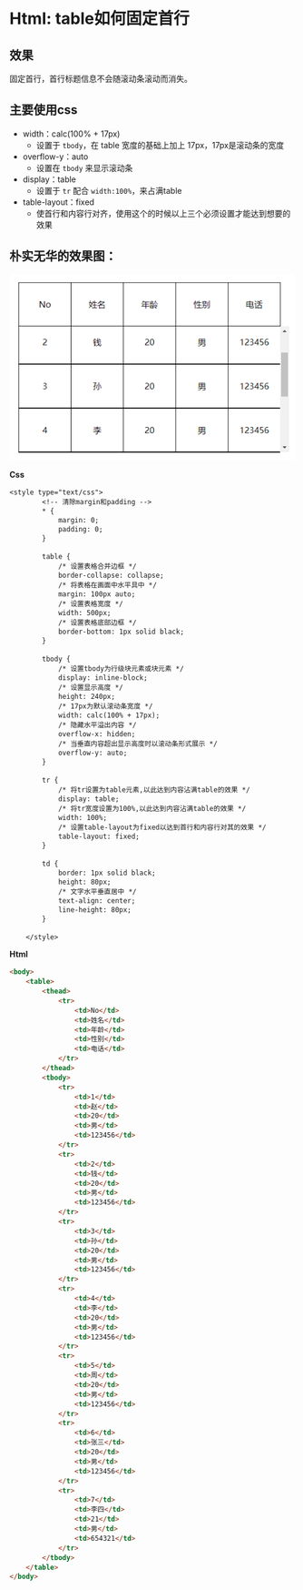 # Html: table如何固定首行

## 效果

固定首行，首行标题信息不会随滚动条滚动而消失。

## 主要使用css

- width：calc(100% + 17px)
  - 设置于 `tbody`，在 table 宽度的基础上加上 17px，17px是滚动条的宽度
- overflow-y：auto
  - 设置在 `tbody` 来显示滚动条
- display：table
  - 设置于 `tr` 配合 `width:100%`，来占满table
- table-layout：fixed
  - 使首行和内容行对齐，使用这个的时候以上三个必须设置才能达到想要的效果

## 朴实无华的效果图：

![效果图](./images/table-first-line/image.png)

**Css**

```
<style type="text/css">
		<!-- 清除margin和padding -->
		* {
			margin: 0;
			padding: 0;
		}
 
		table {
			/* 设置表格合并边框 */
			border-collapse: collapse;
			/* 将表格在画面中水平具中 */
			margin: 100px auto;
			/* 设置表格宽度 */
			width: 500px;
			/* 设置表格底部边框 */
			border-bottom: 1px solid black;
		}
 
		tbody {
			/* 设置tbody为行级块元素或块元素 */
			display: inline-block;
			/* 设置显示高度 */
			height: 240px;
			/* 17px为默认滚动条宽度 */
			width: calc(100% + 17px);
			/* 隐藏水平溢出内容 */
			overflow-x: hidden;
			/* 当垂直内容超出显示高度时以滚动条形式展示 */
			overflow-y: auto;
		}
 
		tr {
			/* 将tr设置为table元素,以此达到内容沾满table的效果 */
			display: table;
			/* 将tr宽度设置为100%,以此达到内容沾满table的效果 */
			width: 100%;
			/* 设置table-layout为fixed以达到首行和内容行对其的效果 */
			table-layout: fixed;
		}
 
		td {
			border: 1px solid black;
			height: 80px;
			/* 文字水平垂直居中 */
			text-align: center;
			line-height: 80px;
		}
 
	</style>
```

**Html**

```html
<body>
	<table>
 		<thead>
 			<tr>
 				<td>No</td>
 				<td>姓名</td>
 				<td>年龄</td>
 				<td>性别</td>
 				<td>电话</td>
 			</tr>
 		</thead>
 		<tbody>
 			<tr>
 				<td>1</td>
 				<td>赵</td>
 				<td>20</td>
 				<td>男</td>
 				<td>123456</td>
 			</tr>
 			<tr>
 				<td>2</td>
 				<td>钱</td>
 				<td>20</td>
 				<td>男</td>
 				<td>123456</td>
 			</tr>
 			<tr>
 				<td>3</td>
 				<td>孙</td>
 				<td>20</td>
 				<td>男</td>
 				<td>123456</td>
 			</tr>
 			<tr>
 				<td>4</td>
 				<td>李</td>
 				<td>20</td>
 				<td>男</td>
 				<td>123456</td>
 			</tr>
 			<tr>
 				<td>5</td>
 				<td>周</td>
 				<td>20</td>
 				<td>男</td>
 				<td>123456</td>
 			</tr>
 			<tr>
 				<td>6</td>
 				<td>张三</td>
 				<td>20</td>
 				<td>男</td>
 				<td>123456</td>
 			</tr>
 			<tr>
 				<td>7</td>
 				<td>李四</td>
 				<td>21</td>
 				<td>男</td>
 				<td>654321</td>
 			</tr>
 		</tbody>
 	</table>
</body>
```

